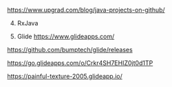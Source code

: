 https://www.upgrad.com/blog/java-projects-on-github/

4. RxJava

5. Glide
https://www.glideapps.com/


https://github.com/bumptech/glide/releases



https://go.glideapps.com/o/Crkr4SH7EHIZ0jt0d1TP

https://painful-texture-2005.glideapp.io/